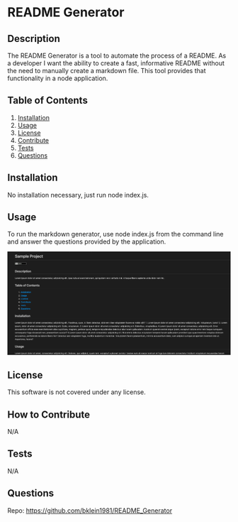 # README Generator

  

  ## Description
  The README Generator is a tool to automate the process of a README. As a developer I want the ability to create a fast, informative README without the need to manually create a markdown file. This tool provides that functionality in a node application.
  
  ## Table of Contents
  1. [Installation](#Installation)
  2. [Usage](#usage)
  3. [License](#license)
  4. [Contribute](#contribute)
  5. [Tests](#tests)
  6. [Questions](#questions)
  
  ## Installation
  No installation necessary, just run node index.js.
  
  ## Usage
  To run the markdown generator, use node index.js from the command line and answer the questions provided by the application.

![README SAMPLE](./Assets/Images/README%20Image.png)
  
  ## License
  This software is not covered under any license.
  
  
  
  ## How to Contribute
  N/A
  
  ## Tests
  N/A
  
  ## Questions
  Repo: https://github.com/bklein1981/README_Generator
  